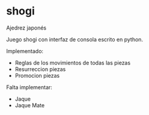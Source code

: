 # shogi
Ajedrez japonés

Juego shogi con interfaz de consola escrito en python.

Implementado:
  - Reglas de los movimientos de todas las piezas
  - Resurreccion piezas
  - Promocion piezas

Falta implementar:
  - Jaque
  - Jaque Mate